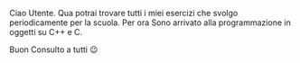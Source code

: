 Ciao Utente.
Qua potrai trovare tutti i miei esercizi che svolgo periodicamente per la scuola.
Per ora Sono arrivato alla programmazione in oggetti su C++ e C.

Buon Consulto a tutti 😉
